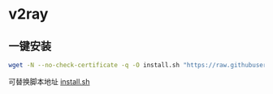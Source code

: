 # v2ray

## 一键安装

```bash
wget -N --no-check-certificate -q -O install.sh "https://raw.githubusercontent.com/wulabing/V2Ray_ws-tls_bash_onekey/master/install.sh" && chmod +x install.sh && bash install.sh
```

可替换脚本地址 [install.sh](./install.sh)
